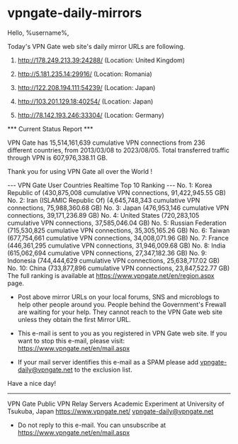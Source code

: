 # vpngate-daily-mirrors

Hello, %username%,

Today's VPN Gate web site's daily mirror URLs are following.

1. http://178.249.213.39:24288/
   (Location: United Kingdom)

2. http://5.181.235.14:29916/
   (Location: Romania)

3. http://122.208.194.111:54239/
   (Location: Japan)

4. http://103.201.129.18:40254/
   (Location: Japan)

5. http://78.142.193.246:33304/
   (Location: Germany)


*** Current Status Report ***

VPN Gate has 15,514,161,639 cumulative VPN connections from 236 different countries, from 2013/03/08 to 2023/08/05.
Total transferred traffic through VPN is 607,976,338.11 GB.

Thank you for using VPN Gate all over the World !


--- VPN Gate User Countries Realtime Top 10 Ranking ---
No. 1: Korea Republic of (430,875,008 cumulative VPN connections, 91,422,945.55 GB)
No. 2: Iran (ISLAMIC Republic Of) (4,645,748,343 cumulative VPN connections, 75,988,360.68 GB)
No. 3: Japan (476,953,146 cumulative VPN connections, 39,171,236.89 GB)
No. 4: United States (720,283,105 cumulative VPN connections, 37,585,046.04 GB)
No. 5: Russian Federation (715,530,825 cumulative VPN connections, 35,305,165.26 GB)
No. 6: Taiwan (677,754,661 cumulative VPN connections, 34,008,071.96 GB)
No. 7: France (446,361,295 cumulative VPN connections, 31,946,009.68 GB)
No. 8: India (615,062,694 cumulative VPN connections, 27,347,182.36 GB)
No. 9: Indonesia (744,444,629 cumulative VPN connections, 25,638,717.02 GB)
No. 10: China (733,877,896 cumulative VPN connections, 23,847,522.77 GB)
The full ranking is available at https://www.vpngate.net/en/region.aspx page.


* Post above mirror URLs on your local forums, SNS and microblogs
  to help other people around you.
  People behind the Government's Frewall are waiting for your help.
  They cannot reach to the VPN Gate web site
  unless they obtain the first Mirror URL.

* This e-mail is sent to you as you registered in VPN Gate web site.
  If you want to stop this e-mail, please visit:
  https://www.vpngate.net/en/mail.aspx

* If your mail server identifies this e-mail as a SPAM
  please add vpngate-daily@vpngate.net to the exclusion list.

Have a nice day!

------------------------------------------------------
VPN Gate Public VPN Relay Servers
Academic Experiment at University of Tsukuba, Japan
https://www.vpngate.net/
vpngate-daily@vpngate.net
* Do not reply to this e-mail.
  You can unsubscribe at https://www.vpngate.net/en/mail.aspx


